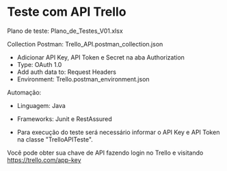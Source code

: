 # Teste com API Trello

Plano de teste: Plano_de_Testes_V01.xlsx

Collection Postman: Trello_API.postman_collection.json
- Adicionar API Key, API Token e Secret na aba Authorization
- Type: OAuth 1.0 
- Add auth data to: Request Headers
- Environment: Trello.postman_environment.json

Automação:

- Linguagem: Java

- Frameworks: Junit e RestAssured

- Para execução do teste será necessário informar o API Key 
e API Token na classe "TrelloAPITeste".

Você pode obter sua chave de API fazendo login no Trello e visitando https://trello.com/app-key 
